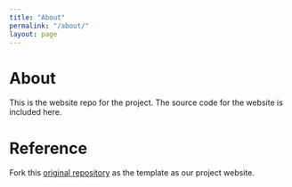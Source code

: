 ```yaml
---
title: "About"
permalink: "/about/"
layout: page
---
```


# About
This is the website repo for the project. The source code for the website is included here.

# Reference

Fork this [original repository](https://github.com/niklasbuschmann/contrast) as the template as our project website.
